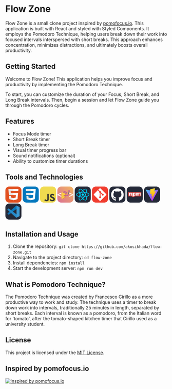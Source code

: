 # Flow Zone

Flow Zone is a small clone project inspired by [pomofocus.io](https://pomofocus.io). This application is built with React and styled with Styled Components. It employs the Pomodoro Technique, helping users break down their work into focused intervals interspersed with short breaks. This approach enhances concentration, minimizes distractions, and ultimately boosts overall productivity.

## Getting Started

Welcome to Flow Zone! This application helps you improve focus and productivity by implementing the Pomodoro Technique.

To start, you can customize the duration of your Focus, Short Break, and Long Break intervals. Then, begin a session and let Flow Zone guide you through the Pomodoro cycles.

## Features

- Focus Mode timer
- Short Break timer
- Long Break timer
- Visual timer progress bar
- Sound notifications (optional)
- Ability to customize timer durations

## Tools and Technologies

<div align="left">
<img src="./public/html.png" alt="HTML" width="50" title="HTML">
<img src="./public/css.png" alt="CSS" width="50" title="CSS">
<img src="./public/js.png" alt="JavaScript" width="50" title="JavaScript">
<img src="./public/styled.png" alt="Styled Components" width="50" title="Styled Components">
<img src="./public/react.png" alt="React" width="50" title="React">
<img src="./public/git.png" alt="Git" width="50" title="Git">
<img src="./public/github.png" alt="Github" width="50" title="Github">
<img src="./public/npm.png" alt="NPM" width="50" title="NPM">
<img src="./public/vite.png" alt="Vite" width="50" title="Vite">
<img src="./public/vscode.png" alt="Visual Studio Code" width="50" title="Visual Studio Code">
</div>

## Installation and Usage

1. Clone the repository: `git clone https://github.com/akosikhada/flow-zone.git`
2. Navigate to the project directory: `cd flow-zone`
3. Install dependencies: `npm install`
4. Start the development server: `npm run dev`

## What is Pomodoro Technique?

The Pomodoro Technique was created by Francesco Cirillo as a more productive way to work and study. The technique uses a timer to break down work into intervals, traditionally 25 minutes in length, separated by short breaks. Each interval is known as a pomodoro, from the Italian word for 'tomato', after the tomato-shaped kitchen timer that Cirillo used as a university student.

## License

This project is licensed under the [MIT License](LICENSE).

## Inspired by pomofocus.io

[![Inspired by pomofocus.io](https://img.shields.io/badge/Inspired_by-pomofocus.io-ff69b4?style=for-readme&logo=https://via.placeholder.com/150)](https://pomofocus.io)

